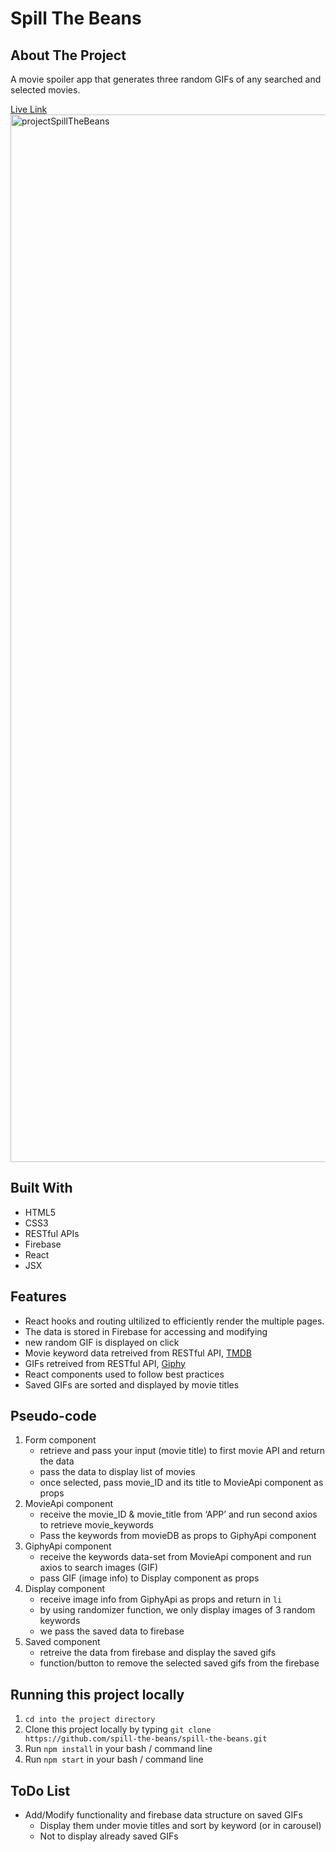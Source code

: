 # Spill The Beans

## About The Project
A movie spoiler app that generates three random GIFs of any searched and selected movies. 

[Live Link](https://spillthebeans.netlify.app/)
[<img width="1676" alt="projectSpillTheBeans" src="https://user-images.githubusercontent.com/97327628/184100248-4b8ffa65-b2d5-405d-be13-4282c12b5fa1.png">](https://spillthebeans.netlify.app/)

## Built With
- HTML5
- CSS3
- RESTful APIs
- Firebase
- React
- JSX

## Features
- React hooks and routing ultilized to efficiently render the multiple pages.
- The data is stored in Firebase for accessing and modifying
- new random GIF is displayed on click
- Movie keyword data retreived from RESTful API, [TMDB](https://api.themoviedb.org/)
- GIFs retreived from RESTful API, [Giphy](https://api.giphy.com/)
- React components used to follow best practices
- Saved GIFs are sorted and displayed by movie titles

## Pseudo-code
1. Form component
    - retrieve and pass your input (movie title) to first movie API and return the data
    - pass the data to display list of movies
    - once selected, pass movie_ID and its title to MovieApi component as props
2. MovieApi component
    - receive the movie_ID & movie_title from ‘APP’ and run second axios to retrieve movie_keywords
    - Pass the keywords from movieDB as props to GiphyApi component
3. GiphyApi component
    - receive the keywords data-set from MovieApi component and run axios to search images (GIF)
    - pass GIF (image info) to Display component as props
4. Display component
    - receive image info from GiphyApi as props and return in `li`
    - by using randomizer function, we only display images of 3 random keywords
    - we pass the saved data to firebase
5. Saved component
    - retreive the data from firebase and display the saved gifs
    - function/button to remove the selected saved gifs from the firebase

## Running this project locally
1. `cd into the project directory`
2. Clone this project locally by typing `git clone https://github.com/spill-the-beans/spill-the-beans.git`
3. Run `npm install` in your bash / command line
4. Run `npm start` in your bash / command line

## ToDo List
- Add/Modify functionality and firebase data structure on saved GIFs
  - Display them under movie titles and sort by keyword (or in carousel)
  - Not to display already saved GIFs
